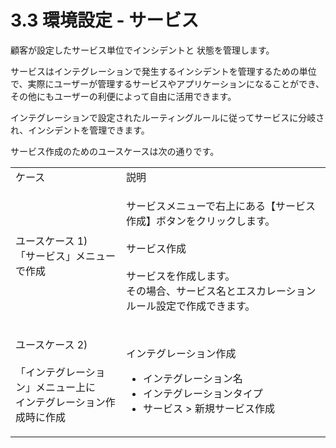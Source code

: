 # 3.3 環境設定 - サービス

顧客が設定したサービス単位でインシデントと 状態を管理します。

サービスはインテグレーションで発生するインシデントを管理するための単位で、実際にユーザーが管理するサービスやアプリケーションになることができ、その他にもユーザーの利便によって自由に活用できます。

インテグレーションで設定されたルーティングルールに従ってサービスに分岐され、インシデントを管理できます。

サービス作成のためのユースケースは次の通りです。

|                                                              |                                                                                                                |
| ------------------------------------------------------------ | -------------------------------------------------------------------------------------------------------------- |
| ケース                                                          | 説明                                                                                                             |
| <p>ユースケース 1)<br>「サービス」メニューで作成</p>                            | <p>サービスメニューで右上にある【サービス作成】ボタンをクリックします。<br><br>サービス作成<br><br>サービスを作成します。<br>その場合、サービス名とエスカレーションルール設定で作成できます。</p> |
| <p>ユースケース 2)<br><br>「インテグレーション」メニュー上に<br>インテグレーション作成時に作成</p> | <p>インテグレーション作成<br></p><ul><li>インテグレーション名</li><li>インテグレーションタイプ</li><li>サービス > 新規サービス作成</li></ul>                |

